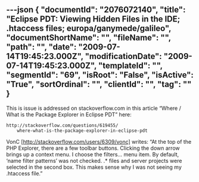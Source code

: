 ---json
{
  "documentId": "2076072140",
  "title": "Eclipse PDT: Viewing Hidden Files in the IDE; .htaccess files; europa/ganymede/galileo",
  "documentShortName": "",
  "fileName": "",
  "path": "",
  "date": "2009-07-14T19:45:23.000Z",
  "modificationDate": "2009-07-14T19:45:23.000Z",
  "templateId": "",
  "segmentId": "69",
  "isRoot": "False",
  "isActive": "True",
  "sortOrdinal": "",
  "clientId": "",
  "tag": ""
}
---

This is issue is addressed on stackoverflow.com in this article “Where / What is the Package Explorer in Eclipse PDT” here:

    http://stackoverflow.com/questions/619455/
        where-what-is-the-package-explorer-in-eclipse-pdt

VonC [http://stackoverflow.com/users/6309/vonc] writes: “At the top of the PHP Explorer, there are a few toolbar buttons. Clicking the down arrow brings up a context menu. I choose the filters… menu item. By default, ‘name filter patterns’ was not checked. .* files and server projects were selected in the second box. This makes sense why I was not seeing my .htaccess file.”
